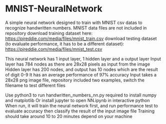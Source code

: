 # MNIST-NeuralNetwork
A simple neural network designed to train with MNIST csv datas to recognize handwritten numbers.
MNIST data files are not included in repository
download training dataset here: https://pjreddie.com/media/files/mnist_train.csv
download  testing dataset (to evaluate performance, it has to be a different dataset): https://pjreddie.com/media/files/mnist_test.csv

This neural network has 1 input layer, 1 hidden layer and a output layer
Input layer has 784 nodes as there are 28x28 pixels as input from the image
Hidden layer has 200 nodes, and output has 10 nodes which are the result of digit 0-9
It has an average performance of 97% accuracy
Input takes a 28x28 png image file, repository included two examples, switch the filename to test different files

Use python3 to run handwritten_numbers_nn.py
required to install numpy and matplotlib
Or install jupyter to open NN.ipynb in interactive python
When run, it will train the neural network first, and run performance test to evaluate accuracy
then classify the result of the input image file
Training should take around 10 to 20 minutes depend on your machine
